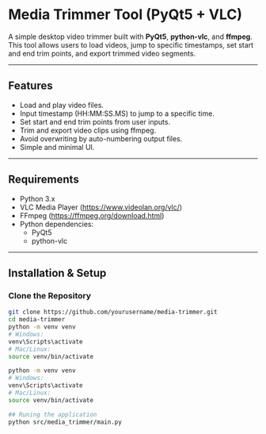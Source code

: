 # Media Trimmer Tool (PyQt5 + VLC)

A simple desktop video trimmer built with **PyQt5**, **python-vlc**, and **ffmpeg**. This tool allows users to load videos, jump to specific timestamps, set start and end trim points, and export trimmed video segments.

---

## Features
- Load and play video files.
- Input timestamp (HH:MM:SS.MS) to jump to a specific time.
- Set start and end trim points from user inputs.
- Trim and export video clips using ffmpeg.
- Avoid overwriting by auto-numbering output files.
- Simple and minimal UI.

---

## Requirements
- Python 3.x
- VLC Media Player (https://www.videolan.org/vlc/)
- FFmpeg (https://ffmpeg.org/download.html)
- Python dependencies:
  - PyQt5
  - python-vlc

---

## Installation & Setup

### Clone the Repository
```bash
git clone https://github.com/yourusername/media-trimmer.git
cd media-trimmer
python -m venv venv
# Windows:
venv\Scripts\activate
# Mac/Linux:
source venv/bin/activate

python -m venv venv
# Windows:
venv\Scripts\activate
# Mac/Linux:
source venv/bin/activate

## Runing the application
python src/media_trimmer/main.py